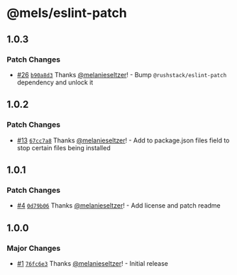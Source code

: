 # @mels/eslint-patch

## 1.0.3

### Patch Changes

- [#26](https://github.com/melanieseltzer/toolkit/pull/26) [`b90a8d3`](https://github.com/melanieseltzer/toolkit/commit/b90a8d354a2ad804dd326406c2127f769a271354) Thanks [@melanieseltzer](https://github.com/melanieseltzer)! - Bump `@rushstack/eslint-patch` dependency and unlock it

## 1.0.2

### Patch Changes

- [#13](https://github.com/melanieseltzer/toolkit/pull/13) [`67cc7a8`](https://github.com/melanieseltzer/toolkit/commit/67cc7a89ae0eb7c566ab3fa09b5b5cfc1c9a6f52) Thanks [@melanieseltzer](https://github.com/melanieseltzer)! - Add to package.json files field to stop certain files being installed

## 1.0.1

### Patch Changes

- [#4](https://github.com/melanieseltzer/toolkit/pull/4) [`0d79b06`](https://github.com/melanieseltzer/toolkit/commit/0d79b06e039685f3bd6dc1434b3cfaa22221a9e2) Thanks [@melanieseltzer](https://github.com/melanieseltzer)! - Add license and patch readme

## 1.0.0

### Major Changes

- [#1](https://github.com/melanieseltzer/toolkit/pull/1) [`76fc6e3`](https://github.com/melanieseltzer/toolkit/commit/76fc6e374b6f26590dc16bdcb3b2d45c94e66fe3) Thanks [@melanieseltzer](https://github.com/melanieseltzer)! - Initial release
